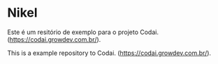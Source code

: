 # Nikel

  Este é um resitório de exemplo para o projeto Codai. (https://codai.growdev.com.br/).
  
  This is a example repository to Codai. (https://codai.growdev.com.br/).
  
  
